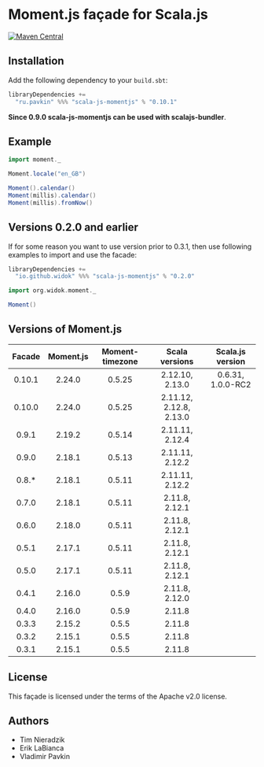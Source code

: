 # Moment.js façade for Scala.js

[![Maven Central](https://img.shields.io/maven-central/v/ru.pavkin/scala-js-momentjs_sjs0.6_2.12.svg)](https://github.com/vpavkin/scala-js-momentjs)

## Installation
Add the following dependency to your `build.sbt`:

```scala
libraryDependencies +=
  "ru.pavkin" %%% "scala-js-momentjs" % "0.10.1"
```

**Since 0.9.0 scala-js-momentjs can be used with scalajs-bundler**.

## Example
```scala
import moment._

Moment.locale("en_GB")

Moment().calendar()
Moment(millis).calendar()
Moment(millis).fromNow()
```

## Versions 0.2.0 and earlier
If for some reason you want to use version prior to 0.3.1, then use following examples to import and use the facade:

```scala
libraryDependencies +=
  "io.github.widok" %%% "scala-js-momentjs" % "0.2.0"
```

```scala
import org.widok.moment._

Moment()
```

## Versions of Moment.js

| Facade | Moment.js | Moment-timezone | Scala versions | Scala.js version |
| :-----:|:---------:|:---------------:|:---------------:|:---------------:
| 0.10.1 | 2.24.0    | 0.5.25          | 2.12.10, 2.13.0| 0.6.31, 1.0.0-RC2|
| 0.10.0 | 2.24.0    | 0.5.25          | 2.11.12, 2.12.8, 2.13.0| 
| 0.9.1  | 2.19.2    | 0.5.14          | 2.11.11, 2.12.4 |
| 0.9.0  | 2.18.1    | 0.5.13          | 2.11.11, 2.12.2 |
| 0.8.*  | 2.18.1    | 0.5.11          | 2.11.11, 2.12.2 |
| 0.7.0  | 2.18.1    | 0.5.11          | 2.11.8, 2.12.1  |
| 0.6.0  | 2.18.0    | 0.5.11          | 2.11.8, 2.12.1  |
| 0.5.1  | 2.17.1    | 0.5.11          | 2.11.8, 2.12.1  |
| 0.5.0  | 2.17.1    | 0.5.11          | 2.11.8, 2.12.1  |
| 0.4.1  | 2.16.0    | 0.5.9           | 2.11.8, 2.12.0  |
| 0.4.0  | 2.16.0    | 0.5.9           | 2.11.8          |
| 0.3.3  | 2.15.2    | 0.5.5           | 2.11.8          |
| 0.3.2  | 2.15.1    | 0.5.5           | 2.11.8          |
| 0.3.1  | 2.15.1    | 0.5.5           | 2.11.8          |

## License
This façade is licensed under the terms of the Apache v2.0 license.

## Authors
* Tim Nieradzik
* Erik LaBianca
* Vladimir Pavkin
